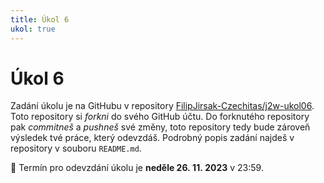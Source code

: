 ```yaml
---
title: Úkol 6
ukol: true
---
```

# Úkol 6

Zadání úkolu je na GitHubu v repository [FilipJirsak-Czechitas/j2w-ukol06](https://github.com/FilipJirsak-Czechitas/j2w-ukol06). Toto repository si _forkni_ do
svého GitHub účtu. Do forknutého repository pak _commitneš_ a _pushneš_ své změny, toto repository tedy bude zároveň výsledek tvé práce, který odevzdáš.
Podrobný popis zadání najdeš v repository v souboru `README.md`.

📆 Termín pro odevzdání úkolu je **neděle 26. 11. 2023** v 23:59.
